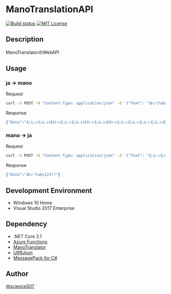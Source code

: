 # ManoTranslationAPI

[![Build status](https://ci.appveyor.com/api/projects/status/ceiq28fku7e6m76x?svg=true)](https://ci.appveyor.com/project/poketorena/manotranslationapi)
[![MIT License](http://img.shields.io/badge/license-MIT-blue.svg?style=flat)](LICENSE)

## Description

ManoTranslatorのWebAPI

## Usage

### ja -> mano

Request

```bash
curl -X POST -H "Content-Type: application/json" -d '{"Text": "あいうabc123!?", "SourceLanguage": "ja", "TargetLanguage": "mano"}' https://manotranslationapi.azurewebsites.net/api/translate
```

Response

```bash
{"Data":"むんっむんっほわっむんっむんっほわっむんっほわっむんっむんっむんっむんっほわっむんっむんっむんっむんっむんっほわっほわっむんっむんっほわっむんっむんっほわっむんっむんっほわっほわっむんっむんっほわっむんっむんっむんっむんっむんっむんっほわっむんっほわっむんっほわっほわっむんっむんっほわっほわっほわっほわっむんっむんっほわっほわっほわっむんっほわっむんっほわっむんっむんっほわっほわっむんっむんっむんっむんっむんっほわっほわっむんっほわっむんっほわっほわっむんっむんっむんっむんっほわっむんっむんっほわっほわっほわっほわっむんっほわっ"}
```

### mano -> ja

Request

```bash
curl -X POST -H "Content-Type: application/json" -d '{"Text": "むんっむんっほわっむんっむんっほわっむんっほわっむんっむんっむんっむんっほわっむんっむんっむんっむんっむんっほわっほわっむんっむんっほわっむんっむんっほわっむんっむんっほわっほわっむんっむんっほわっむんっむんっむんっむんっむんっむんっほわっむんっほわっむんっほわっほわっむんっむんっほわっほわっほわっほわっむんっむんっほわっほわっほわっむんっほわっむんっほわっむんっむんっほわっほわっむんっむんっむんっむんっむんっほわっほわっむんっほわっむんっほわっほわっむんっむんっむんっむんっほわっむんっむんっほわっほわっほわっほわっむんっほわっ", "SourceLanguage": "mano", "TargetLanguage": "ja"}' https://manotranslationapi.azurewebsites.net/api/translate
```

Response

```bash
{"Data":"あいうabc123!?"}
```

## Development Environment

* Windows 10 Home
* Visual Studio 2017 Enterprise

## Dependency

* .NET Core 2.1
* [Azure Functions](https://azure.microsoft.com/ja-jp/services/functions/)
* [ManoTranslator](https://github.com/para7/ManoTranslator)
* [Utf8Json](https://github.com/neuecc/Utf8Json)
* [MessagePack for C#](https://github.com/neuecc/MessagePack-CSharp)

## Author

[@science507](https://twitter.com/science507)
